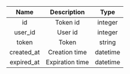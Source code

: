 | Name | Description | Type |
|:----:|:-----------:|:----:|
| id | Token id | integer |
| user_id | User id | integer |
| token | Token | string |
| created_at | Creation time | datetime |
| expired_at | Expiration time | datetime |
